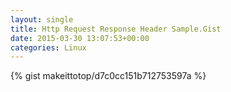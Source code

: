 ```yaml
---
layout: single                                                                                                              
title: Http Request Response Header Sample.Gist                                                                                                                       
date: 2015-03-30 13:07:53+00:00                                                                                                                        
categories: Linux                                                                                                                
---                                                                                                                              
```


{% gist makeittotop/d7c0cc151b712753597a %}                                                                                                           

